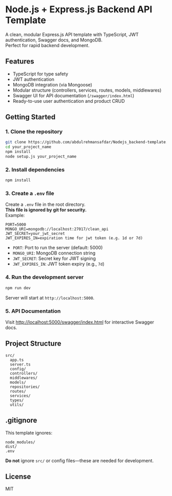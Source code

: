 # Node.js + Express.js Backend API Template

A clean, modular Express.js API template with TypeScript, JWT authentication, Swagger docs, and MongoDB.  
Perfect for rapid backend development.

## Features

- TypeScript for type safety
- JWT authentication
- MongoDB integration (via Mongoose)
- Modular structure (controllers, services, routes, models, middlewares)
- Swagger UI for API documentation (`/swagger/index.html`)
- Ready-to-use user authentication and product CRUD

## Getting Started

### 1. Clone the repository

```bash
git clone https://github.com/abdulrehmansafdar/Nodejs_backend-template.git your_project_name
cd your_project_name
npm install
node setup.js your_project_name
```

### 2. Install dependencies

```bash
npm install
```

### 3. Create a `.env` file

Create a `.env` file in the root directory.  
**This file is ignored by git for security.**  
Example:

```env
PORT=5000
MONGO_URI=mongodb://localhost:27017/clean_api
JWT_SECRET=your_jwt_secret
JWT_EXPIRES_IN=expiration time for jwt token (e.g. 1d or 7d)
```

- `PORT`: Port to run the server (default: 5000)
- `MONGO_URI`: MongoDB connection string
- `JWT_SECRET`: Secret key for JWT signing
- `JWT_EXPIRES_IN`: JWT token expiry (e.g., `7d`)

### 4. Run the development server

```bash
npm run dev
```

Server will start at `http://localhost:5000`.

### 5. API Documentation

Visit [http://localhost:5000/swagger/index.html](http://localhost:5000/swagger/index.html) for interactive Swagger docs.

## Project Structure

```
src/
  app.ts
  server.ts
  config/
  controllers/
  middlewares/
  models/
  repositories/
  routes/
  services/
  types/
  utils/
```

## .gitignore

This template ignores:

```
node_modules/
dist/
.env
```

**Do not** ignore `src/` or config files—these are needed for development.

## License

MIT